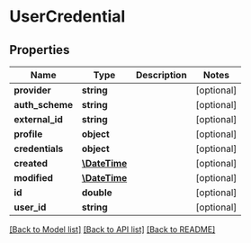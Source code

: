 # UserCredential

## Properties
Name | Type | Description | Notes
------------ | ------------- | ------------- | -------------
**provider** | **string** |  | [optional] 
**auth_scheme** | **string** |  | [optional] 
**external_id** | **string** |  | [optional] 
**profile** | **object** |  | [optional] 
**credentials** | **object** |  | [optional] 
**created** | [**\DateTime**](\DateTime.md) |  | [optional] 
**modified** | [**\DateTime**](\DateTime.md) |  | [optional] 
**id** | **double** |  | [optional] 
**user_id** | **string** |  | [optional] 

[[Back to Model list]](../README.md#documentation-for-models) [[Back to API list]](../README.md#documentation-for-api-endpoints) [[Back to README]](../README.md)


